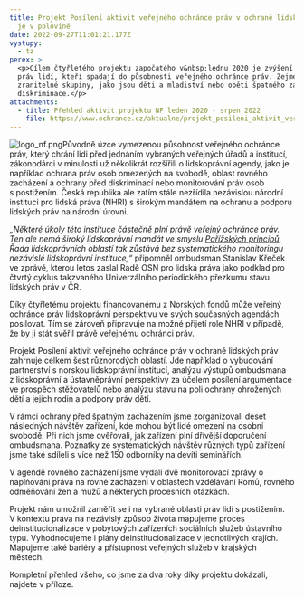 ```yaml
---
title: Projekt Posílení aktivit veřejného ochránce práv v ochraně lidských práv
  je v polovině
date: 2022-09-27T11:01:21.177Z
vystupy:
  - tz
perex: >
  <p>Cílem čtyřletého projektu započatého v&nbsp;lednu 2020 je zvýšení ochrany
  práv lidí, kteří spadají do působnosti veřejného ochránce práv. Zejména jde o
  zranitelné skupiny, jako jsou děti a mladiství nebo oběti špatného zacházení a
  diskriminace.</p>
attachments:
  - title: Přehled aktivit projektu NF leden 2020 - srpen 2022
    file: https://www.ochrance.cz/aktualne/projekt_posileni_aktivit_verejneho_ochrance_prav_v_ochrane_lidskych_prav_je_v_polovine/priloha_-_stav_projektu_srpen_2022.docx
---
```

<p><img alt="logo_nf.png" src="https://www.ochrance.cz/aktualne/projekt_posileni_aktivit_verejneho_ochrance_prav_v_ochrane_lidskych_prav_je_v_polovine/logo_nf.png" />Původně úzce vymezenou působnost veřejného ochránce práv, který chrání lidi před jednáním vybraných veřejných úřadů a institucí, zákonodárci v&nbsp;minulosti už několikrát rozšířili o lidskoprávní agendy, jako je například ochrana práv osob omezených na svobodě, oblast rovného zacházení a ochrany před diskriminací nebo monitorování práv osob s&nbsp;postižením. Česká republika ale zatím stále nezřídila nezávislou národní instituci pro lidská práva (NHRI) s širokým mandátem na ochranu a podporu lidských práv na národní úrovni.</p>

<p><em>&bdquo;Některé úkoly této instituce částečně plní právě veřejný ochránce práv. Ten ale nemá široký lidskoprávní mandát ve smyslu </em><a href="https://ennhri.org/about-nhris/un-paris-principles-and-accreditation/"><em>Pařížských principů</em></a><em>. Řada lidskoprávních oblastí tak zůstává bez systematického monitoringu nezávislé lidskoprávní instituce,&ldquo;</em> připomněl ombudsman Stanislav Křeček ve zprávě, kterou letos zaslal Radě OSN pro lidská práva jako podklad pro čtvrtý cyklus takzvaného Univerzálního periodického přezkumu stavu lidských práv v&nbsp;ČR.</p>

<p>Díky čtyřletému projektu financovanému z&nbsp;Norských fondů může veřejný ochránce práv lidskoprávní perspektivu ve svých současných agendách posilovat. Tím se zároveň připravuje na možné přijetí role NHRI v případě, že by ji stát svěřil právě veřejnému ochránci práv.</p>

<p>Projekt Posílení aktivit veřejného ochránce práv v ochraně lidských práv zahrnuje celkem šest různorodých oblastí. Jde například o vybudování partnerství s&nbsp;norskou lidskoprávní institucí, analýzu výstupů ombudsmana z&nbsp;lidskoprávní a ústavněprávní perspektivy za účelem posílení argumentace ve prospěch stěžovatelů nebo analýzu stavu na poli ochrany ohrožených dětí a jejich rodin a podpory práv dětí.</p>

<p>V&nbsp;rámci ochrany před špatným zacházením jsme zorganizovali deset následných návštěv zařízení, kde mohou být lidé omezení na osobní svobodě. Při nich jsme ověřovali, jak zařízení plní dřívější doporučení ombudsmana. Poznatky ze systematických návštěv různých typů zařízení jsme také sdíleli s&nbsp;více než 150&nbsp;odborníky na devíti seminářích.</p>

<p>V agendě rovného zacházení jsme vydali dvě monitorovací zprávy o naplňování práva na rovné zacházení v oblastech vzdělávání Romů, rovného odměňování žen a mužů a některých procesních otázkách.</p>

<p>Projekt nám umožnil zaměřit se i na vybrané oblasti práv lidí s&nbsp;postižením. V&nbsp;kontextu práva na nezávislý způsob života mapujeme proces deinstitucionalizace v&nbsp;pobytových zařízeních sociálních služeb ústavního typu. Vyhodnocujeme i plány deinstitucionalizace v&nbsp;jednotlivých krajích. Mapujeme také bariéry a přístupnost veřejných služeb v&nbsp;krajských městech.&nbsp;</p>

<p>Kompletní přehled všeho, co jsme za dva roky díky projektu dokázali, najdete v příloze.</p>
